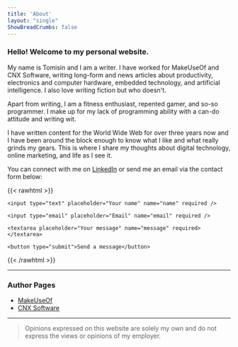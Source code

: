```yaml
---
title: 'About'
layout: "single"
ShowBreadCrumbs: false
---
```


### Hello! Welcome to my personal website. 

My name is Tomisin and I am a writer. I have worked for MakeUseOf and CNX Software, writing long-form and news articles about productivity, electronics and computer hardware, embedded technology, and artificial intelligence. I also love writing fiction but who doesn't. 

Apart from writing, I am a fitness enthusiast, repented gamer, and so-so programmer. I make up for my lack of programming ability with a can-do attitude and writing wit. 

I have written content for the World Wide Web for over three years now and I have been around the block enough to know what I like and what really grinds my gears. This is where I share my thoughts about digital technology, online marketing, and life as I see it. 

You can connect with me on [LinkedIn](https://www.linkedin.com/in/tomisin-olujinmi/) or send me an email via the contact form below:  

{{< rawhtml >}}

<form action="https://formspree.io/f/xrbelndk" method="POST">

  <div class="mb-3 pt-0">

    <input type="text" placeholder="Your name" name="name" required />

  </div>

  <div class="mb-3 pt-0">

    <input type="email" placeholder="Email" name="email" required />

  </div>

  <div class="mb-3 pt-0">

    <textarea placeholder="Your message" name="message" required></textarea>

  </div>

  <div class="mb-3 pt-0">

    <button type="submit">Send a message</button>

  </div>

</form>

{{< /rawhtml >}}

***
### Author Pages
- [MakeUseOf](https://www.makeuseof.com/author/tomisin-olujinmi/)
- [CNX Software](https://www.cnx-software.com/author/tomisin/)

***
> Opinions expressed on this website are solely my own and do not express the views or opinions of my employer.

